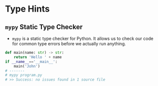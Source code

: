 # Type Hints

## `mypy` Static Type Checker
- `mypy` is a static type checker for Python. It allows us to check our code for common type errors before we actually run anything.

```Python
def main(name: str) -> str:
    return 'Hello ' + name
if __name__=='__main__':
    main('John')
# -------
# mypy program.py
# >> Success: no issues found in 1 source file
```
